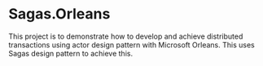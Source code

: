 # Sagas.Orleans
This project is to demonstrate how to develop and achieve distributed transactions using actor design pattern with Microsoft Orleans. This uses Sagas design pattern to achieve this.
